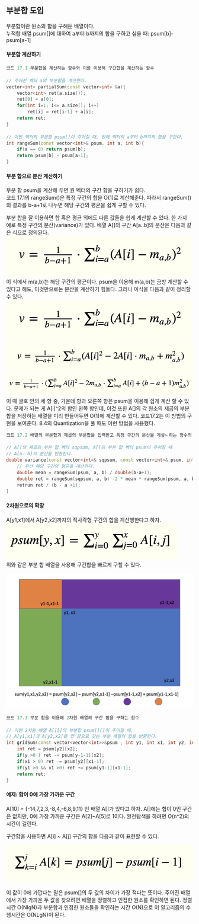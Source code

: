 ## 부분합 도입  

부분합이란 원소의 합을 구해둔 배열이다.  
누적합 배열 psum[]에 대하여 a부터 b까지의 합을 구하고 싶을 때: psum[b]-psum[a-1]  

#### 부분합 계산하기

```cpp
코드 17.1 부분합을 계산하는 함수와 이를 이용해 구간합을 계산하는 함수

// 주어진 벡터 a의 부분합을 계산한다.
vector<int> partialSum(const vector<int> &a){
    vector<int> ret(a.size());
    ret[0] = a[0];
    for(int i=1; i<= a.size(); i++)
        ret[i] = ret[i-1] + a[i];
    return ret;
}

// 어떤 벡터의 부분합 psum[]이 주어질 때, 원래 벡터의 a부터 b까지의 합을 구한다.
int rangeSum(const vector<int>& psum, int a, int b){
    if(a == 0) return psum[b];
    return psum[b] - psum[a-1];
}
```

#### 부분 합으로 분산 계산하기

부분 합 psum을 계산해 두면 원 벡터의 구간 합을 구하기가 쉽다.  
코드 17.1의 rangeSum()은 특정 구간의 합을 O(1)로 계산해준다. 따라서 rangeSum()의 결과를 b-a+1로 나누면 해당 구간의 평균을 쉽게 구할 수 있다.  

부분 합을 잘 이용하면 합 혹은 평균 외에도 다른 값들을 쉽게 계산할 수 있다. 한 가지 예로 특정 구간의 분산(variance)가 있다. 배열 A[]의 구간 A[a..b]의 분산은 다음과 같은 식으로 정의된다.  
![](../files/17/17.1.1.png)  
이 식에서 m(a,b)는 해당 구간의 평균이다. psum을 이용해 m(a,b)는 금방 계산할 수 있다고 해도, 이것만으로는 분산을 계산하기 힘들다. 그러나 이식을 다음과 같이 정리할 수 있다. 
![](../files/17/17.1.1.png)  
![](../files/17/17.1.2.png)  
![](../files/17/17.1.3.png)  
이 때 괄호 안의 세 항 중, 가운데 항과 오른쪽 항은 psum을 이용해 쉽게 계산 할 수 있다. 문제가 되는 게 A[i]^2의 합인 왼쪽 항인데, 이것 또한 A[]의 각 원소의 제곱의 부분 합을 저장하는 배열을 미리 만들어두면 O(1)에 계산할 수 있다. 코드17.2는 이 방법의 구현을 보여준다. 8.4의 Quantization을 풀 때도 이런 방법을 사용했다.  
```cpp
코드 17.2 배열의 부분합과 제곱의 부분합을 입력받고 특정 구간의 분산을 계샇ㄴ하는 함수의 구현

// A[]의 제곱의 부분 합 벡터 sqpsum, A[]의 부분 합 벡터 psum이 주어질 때
// A[a..b]의 분산을 반환한다.
double variance(const vector<int<& sqpsum, const vector<int>& psum, int a, int b){
    // 우선 해당 구간의 평균을 계산한다.
    double mean = rangeSum(psum, a, b) / double(b-a+1);
    double ret = rangeSum(sqpsum, a, b) -2 * mean * rangeSum(psum, a, b) + (b - a +1) * mean * mean;
    retrun ret / (b - a +1);
}
```
#### 2차원으로의 확장  
A[y1,x1]에서 A[y2,x2]까지의 직사각형 구간의 합을 계산행한다고 하자.  
![](../files/17/17.1.4.png)  
위와 같은 부분 합 배열을 사용해 구간합을 빠르게 구할 수 있다.  

![](../files/17/17.1.5.png)  

```cpp
코드 17.3 부분 합을 이용해 2차원 배열의 구간 합을 구하는 함수

// 어떤 2차원 배열 A[][]의 부분합 psum[][]이 주어질 때,
// A[y1,x1]과 A[y2,x2]를 양 끝으로 갖는 부분 배열의 합을 반환한다.
int gridSum(const vector<vector<int>>&psum , int y1, int x1, int y2, int x2){
    int ret = psum[y2][x2];
    if(y >0 ) ret -= psum[y-1-1][x2];
    if(x1 > 0) ret -= psum[y2][x1-1];
    if(y1 >0 && x1 >0) ret += psum[y1-1][x1-1];
    return ret;
}
```

#### 예제: 합이 0에 가장 가까운 구간



A[10] = {-14,7,2,3,-8,4,-6,8,9,11}
인 배열 A[]가 있다고 하자. A[]에는 합이 0인 구간은 없지만, 0에 가장 가까운 구간은 A[2]~A[5]로 1이다. 완전탐색을 하려면 O(n^2)의 시간이 걸린다.  


구간합을 사용하면 A[i] ~ A[j] 구간의 합을 다음과 같이 표현할 수 있다.  

![](../files/17/17.1.6.png)  

이 값이 0에 가깝다는 말은 psum[]의 두 값의 차이가 가장 적다는 뜻이다. 주어진 배열에서 가장 가까운 두 값을 찾으려면 배열을 정렬하고 인접한 원소를 확인하면 된다. 정렬시간 O(NlgN)과 부분합과 인접한 원소들을 확인하는 시간 O(N)으로 이 알고리즘의 수행시간은 O(NLgN)이 된다.  
